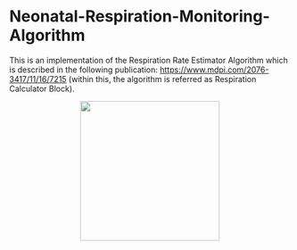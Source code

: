 # Neonatal-Respiration-Monitoring-Algorithm

This is an implementation of the Respiration Rate Estimator Algorithm which is described in the following publication: https://www.mdpi.com/2076-3417/11/16/7215 (within this, the algorithm is referred as Respiration Calculator Block).

<p align="center">
<img src="https://i.imgur.com/c2ArnGf.jpg" width="250">
</p>

